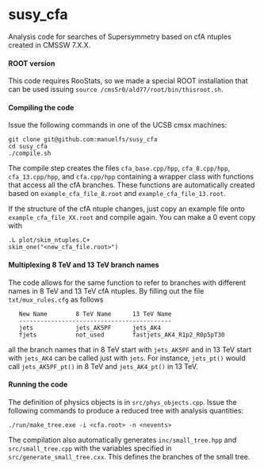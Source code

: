 susy_cfa
==========

Analysis code for searches of Supersymmetry  based on cfA ntuples created in 
CMSSW 7.X.X. 

#### ROOT version
This code requires RooStats, so we made a special ROOT installation that can be
used issuing `source /cms5r0/ald77/root/bin/thisroot.sh`.

#### Compiling the code
Issue the following commands in one of the UCSB cmsx machines:

    git clone git@github.com:manuelfs/susy_cfa
    cd susy_cfa
    ./compile.sh

The compile step creates the files `cfa_base.cpp/hpp`, `cfa_8.cpp/hpp`, `cfa_13.cpp/hpp`, 
and `cfa.cpp/hpp` containing a wrapper class with functions that access all the cfA branches.
These functions are automatically created based on `example_cfa_file_8.root` and
`example_cfa_file_13.root`. 

If the structure of the cfA ntuple changes, just copy an example
file onto `example_cfa_file_XX.root` and compile again. You can make a 0 event copy with

```
.L plot/skim_ntuples.C+
skim_one("<new_cfa_file.root>")
```


#### Multiplexing 8 TeV and 13 TeV branch names
The code allows for the same function to refer to branches with different names in 8 TeV and 13 TeV
cfA ntuples. By filling out the file `txt/mux_rules.cfg` as follows

```
   New Name        8 TeV Name      13 TeV Name
   -------------------------------------------
   jets            jets_AK5PF      jets_AK4
   fjets           not_used        fastjets_AK4_R1p2_R0p5pT30
```

all the branch names that in 8 TeV start with `jets_AK5PF` and in 13 TeV start with
`jets_AK4` can be called just with `jets`. For instance, `jets_pt()` would call
`jets_AK5PF_pt()` in 8 TeV and `jets_AK4_pt()` in 13 TeV.

#### Running the code
The definition of physics objects is in `src/phys_objects.cpp`.
Issue the following commands to produce a reduced tree with analysis quantities:

    ./run/make_tree.exe -i <cfa.root> -n <nevents>

The compilation also automatically generates `inc/small_tree.hpp` and `src/small_tree.cpp`
with the variables specified in `src/generate_small_tree.cxx`. This defines the branches 
of the small tree.